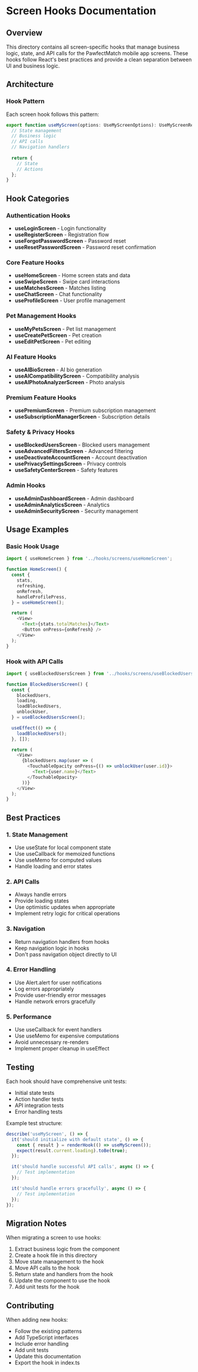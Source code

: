 # Screen Hooks Documentation

## Overview

This directory contains all screen-specific hooks that manage business logic, state, and API calls for the PawfectMatch mobile app screens. These hooks follow React's best practices and provide a clean separation between UI and business logic.

## Architecture

### Hook Pattern
Each screen hook follows this pattern:
```typescript
export function useMyScreen(options: UseMyScreenOptions): UseMyScreenReturn {
  // State management
  // Business logic
  // API calls
  // Navigation handlers
  
  return {
    // State
    // Actions
  };
}
```

## Hook Categories

### Authentication Hooks
- **useLoginScreen** - Login functionality
- **useRegisterScreen** - Registration flow
- **useForgotPasswordScreen** - Password reset
- **useResetPasswordScreen** - Password reset confirmation

### Core Feature Hooks
- **useHomeScreen** - Home screen stats and data
- **useSwipeScreen** - Swipe card interactions
- **useMatchesScreen** - Matches listing
- **useChatScreen** - Chat functionality
- **useProfileScreen** - User profile management

### Pet Management Hooks
- **useMyPetsScreen** - Pet list management
- **useCreatePetScreen** - Pet creation
- **useEditPetScreen** - Pet editing

### AI Feature Hooks
- **useAIBioScreen** - AI bio generation
- **useAICompatibilityScreen** - Compatibility analysis
- **useAIPhotoAnalyzerScreen** - Photo analysis

### Premium Feature Hooks
- **usePremiumScreen** - Premium subscription management
- **useSubscriptionManagerScreen** - Subscription details

### Safety & Privacy Hooks
- **useBlockedUsersScreen** - Blocked users management
- **useAdvancedFiltersScreen** - Advanced filtering
- **useDeactivateAccountScreen** - Account deactivation
- **usePrivacySettingsScreen** - Privacy controls
- **useSafetyCenterScreen** - Safety features

### Admin Hooks
- **useAdminDashboardScreen** - Admin dashboard
- **useAdminAnalyticsScreen** - Analytics
- **useAdminSecurityScreen** - Security management

## Usage Examples

### Basic Hook Usage
```typescript
import { useHomeScreen } from '../hooks/screens/useHomeScreen';

function HomeScreen() {
  const {
    stats,
    refreshing,
    onRefresh,
    handleProfilePress,
  } = useHomeScreen();

  return (
    <View>
      <Text>{stats.totalMatches}</Text>
      <Button onPress={onRefresh} />
    </View>
  );
}
```

### Hook with API Calls
```typescript
import { useBlockedUsersScreen } from '../hooks/screens/useBlockedUsersScreen';

function BlockedUsersScreen() {
  const {
    blockedUsers,
    loading,
    loadBlockedUsers,
    unblockUser,
  } = useBlockedUsersScreen();

  useEffect(() => {
    loadBlockedUsers();
  }, []);

  return (
    <View>
      {blockedUsers.map(user => (
        <TouchableOpacity onPress={() => unblockUser(user.id)}>
          <Text>{user.name}</Text>
        </TouchableOpacity>
      ))}
    </View>
  );
}
```

## Best Practices

### 1. State Management
- Use useState for local component state
- Use useCallback for memoized functions
- Use useMemo for computed values
- Handle loading and error states

### 2. API Calls
- Always handle errors
- Provide loading states
- Use optimistic updates when appropriate
- Implement retry logic for critical operations

### 3. Navigation
- Return navigation handlers from hooks
- Keep navigation logic in hooks
- Don't pass navigation object directly to UI

### 4. Error Handling
- Use Alert.alert for user notifications
- Log errors appropriately
- Provide user-friendly error messages
- Handle network errors gracefully

### 5. Performance
- Use useCallback for event handlers
- Use useMemo for expensive computations
- Avoid unnecessary re-renders
- Implement proper cleanup in useEffect

## Testing

Each hook should have comprehensive unit tests:
- Initial state tests
- Action handler tests
- API integration tests
- Error handling tests

Example test structure:
```typescript
describe('useMyScreen', () => {
  it('should initialize with default state', () => {
    const { result } = renderHook(() => useMyScreen());
    expect(result.current.loading).toBe(true);
  });

  it('should handle successful API calls', async () => {
    // Test implementation
  });

  it('should handle errors gracefully', async () => {
    // Test implementation
  });
});
```

## Migration Notes

When migrating a screen to use hooks:
1. Extract business logic from the component
2. Create a hook file in this directory
3. Move state management to the hook
4. Move API calls to the hook
5. Return state and handlers from the hook
6. Update the component to use the hook
7. Add unit tests for the hook

## Contributing

When adding new hooks:
- Follow the existing patterns
- Add TypeScript interfaces
- Include error handling
- Add unit tests
- Update this documentation
- Export the hook in index.ts


